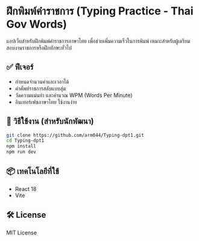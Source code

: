 # ฝึกพิมพ์คำราชการ (Typing Practice - Thai Gov Words)

แอปเว็บสำหรับฝึกพิมพ์คำราชการภาษาไทย เพื่อช่วยเพิ่มความเร็วในการพิมพ์ เหมาะสำหรับผู้เตรียมสอบงานราชการหรือฝึกทักษะทั่วไป

## ✅ ฟีเจอร์
- กำหนดจำนวนคำและเวลาได้
- คำศัพท์ราชการสลับแบบสุ่ม
- วัดความแม่นยำ และคำนวณ WPM (Words Per Minute)
- อินเทอร์เฟซภาษาไทย ใช้งานง่าย

## 🚀 วิธีใช้งาน (สำหรับนักพัฒนา)

```bash
git clone https://github.com/arm044/Typing-dpt1.git
cd Typing-dpt1
npm install
npm run dev
```

## 📦 เทคโนโลยีที่ใช้
- React 18
- Vite

## 🛠️ License
MIT License
